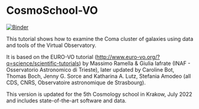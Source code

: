# CosmoSchool-VO

[![Binder](https://mybinder.org/badge_logo.svg)](https://mybinder.org/v2/gh/cds-astro/tutorials/master?filepath=Notebooks)

This tutorial shows how to examine the Coma cluster of galaxies using data and tools of the Virtual Observatory.

It is based on the EURO-VO tutorial (http://www.euro-vo.org/?q=science/scientific-tutorials) by
Massimo Ramella & Giulia Iafrate (INAF - Osservatorio Astronomico di Trieste), later updated by Caroline Bot,
Thomas Boch, Jenny G. Sorce and Katharina A. Lutz, Stefania Amodeo (all CDS, CNRS, Observatoire astronomique de Strasbourg).

This version is updated for the 5th Cosmology school in Krakow, July 2022 and includes state-of-the-art software and data.
